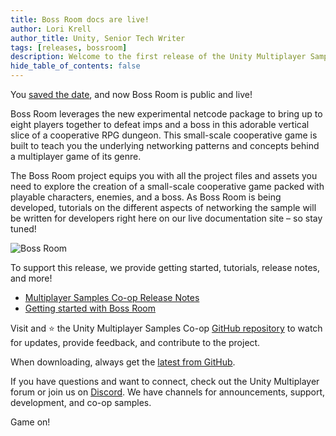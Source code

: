 ```yaml
---
title: Boss Room docs are live!
author: Lori Krell
author_title: Unity, Senior Tech Writer
tags: [releases, bossroom]
description: Welcome to the first release of the Unity Multiplayer Samples Co-op documentation content. Learn more about Unity MLAPI through the sample co-op Boss Room game and project.
hide_table_of_contents: false
---
```


You [saved the date](https://unity.com/demos/small-scale-coop-sample), and now Boss Room is public and live!

Boss Room leverages the new experimental netcode package to bring up to eight players together to defeat imps and a boss in this adorable vertical slice of a cooperative RPG dungeon. This small-scale cooperative game is built to teach you the underlying networking patterns and concepts behind a multiplayer game of its genre. 

The Boss Room project equips you with all the project files and assets you need to explore the creation of a small-scale cooperative game packed with playable characters, enemies, and a boss. As Boss Room is being developed, tutorials on the different aspects of networking the sample will be written for developers right here on our live documentation site – so stay tuned!

![Boss Room](/img/blog/boss-room.png)

To support this release, we provide getting started, tutorials, release notes, and more!

* [Multiplayer Samples Co-op Release Notes](/docs/release-notes/samples/samples-0-1-0)
* [Getting started with Boss Room](/docs/learn/bossroom)

Visit and ⭐️ the Unity Multiplayer Samples Co-op [GitHub repository](https://github.com/Unity-Technologies/com.unity.multiplayer.samples.coop) to watch for updates, provide feedback, and contribute to the project.

When downloading, always get the [latest from GitHub](https://github.com/Unity-Technologies/com.unity.multiplayer.samples.coop/releases/latest).

If you have questions and want to connect, check out the Unity Multiplayer forum or join us on [Discord](https://discord.gg/buMxnnPvTb). We have channels for announcements, support, development, and co-op samples.

Game on!